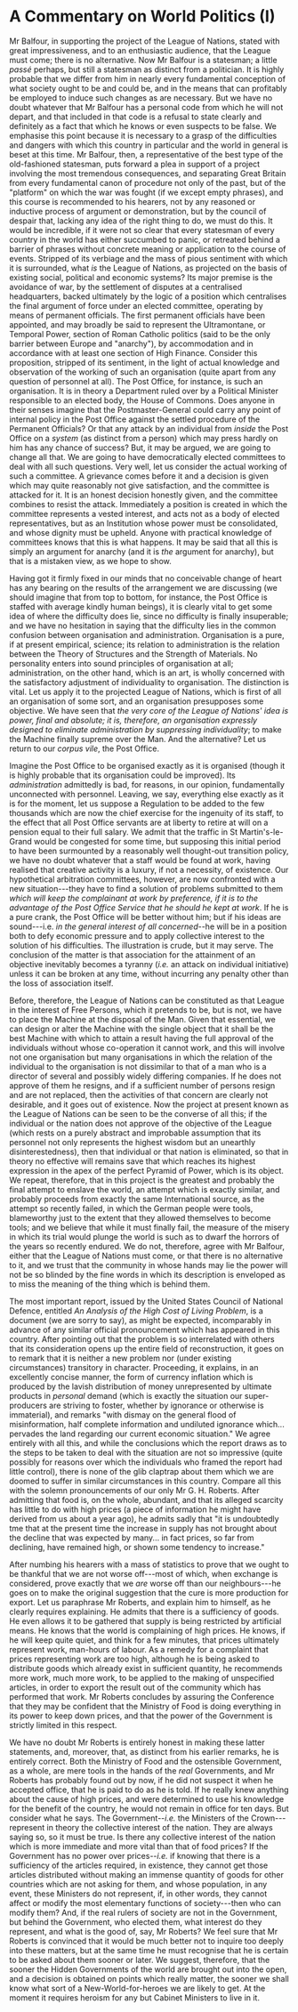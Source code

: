 # A Commentary on World Politics (I)

Mr Balfour, in supporting the project of the League of Nations, stated with great impressiveness, and to an enthusiastic audience, that the League must come; there is no alternative. Now Mr Balfour is a statesman; a little *passé* perhaps, but still a statesman as distinct from a politician. It is highly probable that we differ from him in nearly every fundamental conception of what society ought to be and could be, and in the means that can profitably be employed to induce such changes as are necessary. But we have no doubt whatever that Mr Balfour has a personal code from which he will not depart, and that included in that code is a refusal to state clearly and definitely as a fact that which he knows or even suspects to be false. We emphasise this point because it is necessary to a grasp of the difficulties and dangers with which this country in particular and the world in general is beset at this time. Mr Balfour, then, a representative of the best type of the old-fashioned statesman, puts forward a plea in support of a project involving the most tremendous consequences, and separating Great Britain from every fundamental canon of procedure not only of the past, but of the "platform" on which the war was fought (if we except empty phrases), and this course is recommended to his hearers, not by any reasoned or inductive process of argument or demonstration, but by the council of despair that, lacking any idea of the right thing to do, we must do this. It would be incredible, if it were not so clear that every statesman of every country in the world has either succumbed to panic, or retreated behind a barrier of phrases without concrete meaning or application to the course of events. Stripped of its verbiage and the mass of pious sentiment with which it is surrounded, what *is* the League of Nations, as projected on the basis of existing social, political and economic systems? Its major premise is the avoidance of war, by the settlement of disputes at a centralised headquarters, backed ultimately by the logic of a position which centralises the final argument of force under an elected committee, operating by means of permanent officials. The first permanent officials have been appointed, and may broadly be said to represent the Ultramontane, or Temporal Power, section of Roman Catholic politics (said to be the only barrier between Europe and "anarchy"), by accommodation and in accordance with at least one section of High Finance. Consider this proposition, stripped of its sentiment, in the light of actual knowledge and observation of the working of such an organisation (quite apart from any question of personnel at all). The Post Office, for instance, is such an organisation. It is in theory a Department ruled over by a Political Minister responsible to an elected body, the House of Commons. Does anyone in their senses imagine that the Postmaster-General could carry any point of internal policy in the Post Office against the settled procedure of the Permanent Officials? Or that any attack by an individual from *inside* the Post Office on a *system* (as distinct from a person) which may press hardly on him has any chance of success? But, it may be argued, we are going to change all that. We are going to have democratically elected committees to deal with all such questions. Very well, let us consider the actual working of such a committee. A grievance comes before it and a decision is given which may quite reasonably not give satisfaction, and the committee is attacked for it. It is an honest decision honestly given, and the committee combines to resist the attack. Immediately a position is created in which the committee represents a vested interest, and acts not as a body of elected representatives, but as an Institution whose power must be consolidated, and whose dignity must be upheld. Anyone with practical knowledge of committees knows that this is what happens. It may be said that all this is simply an argument for anarchy (and it is *the* argument for anarchy), but that is a mistaken view, as we hope to show.

Having got it firmly fixed in our minds that no conceivable change of heart has any bearing on the results of the arrangement we are discussing (we should imagine that from top to bottom, for instance, the Post Office is staffed with average kindly human beings), it is clearly vital to get some idea of where the difficulty does lie, since no difficulty is finally insuperable; and we have no hesitation in saying that the difficulty lies in the common confusion between organisation and administration. Organisation is a pure, if at present empirical, science; its relation to administration is the relation between the Theory of Structures and the Strength of Materials. No personality enters into sound principles of organisation at all; administration, on the other hand, which is an art, is wholly concerned with the satisfactory adjustment of individuality to organisation. The distinction is vital. Let us apply it to the projected League of Nations, which is first of all an organisation of some sort, and an organisation presupposes some objective. We have seen that *the very core of the League of Nations' idea is power, final and absolute; it is, therefore, an organisation expressly designed to eliminate administration by suppressing individuality*; to make the Machine finally supreme over the Man. And the alternative? Let us return to our *corpus vile*, the Post Office.

Imagine the Post Office to be organised exactly as it is organised (though it is highly probable that its organisation could be improved). Its *administration* admittedly is bad, for reasons, in our opinion, fundamentally unconnected with personnel. Leaving, we say, everything else exactly as it is for the moment, let us suppose a Regulation to be added to the few thousands which are now the chief exercise for the ingenuity of its staff, to the effect that all Post Office servants are at liberty to retire at will on a pension equal to their full salary. We admit that the traffic in St Martin's-le-Grand would be congested for some time, but supposing this initial period to have been surmounted by a reasonably well thought-out transition policy, we have no doubt whatever that a staff would be found at work, having realised that creative activity is a luxury, if not a necessity, of existence. Our hypothetical arbitration committees, however, are now confronted with a new situation---they have to find a solution of problems submitted to them *which will keep the complainant at work by preference, if it is to the advantage of the Post Office Service that he should he kept at work*. If he is a pure crank, the Post Office will be better without him; but if his ideas are sound---i.e. *in the general interest of all concerned*--he will be in a position both to defy economic pressure and to apply collective interest to the solution of his difficulties. The illustration is crude, but it may serve. The conclusion of the matter is that association for the attainment of an objective inevitably becomes a tyranny (*i.e.* an attack on individual initiative) unless it can be broken at any time, without incurring any penalty other than the loss of association itself.

Before, therefore, the League of Nations can be constituted as that League in the interest of Free Persons, which it pretends to be, but is not, we have to place the Machine at the disposal of the Man. Given that essential, we can design or alter the Machine with the single object that it shall be the best Machine with which to attain a result having the full approval of the individuals without whose co-operation it cannot work, and this will involve not one organisation but many organisations in which the relation of the individual to the organisation is not dissimilar to that of a man who is a director of several and possibly widely differing companies. If he does not approve of them he resigns, and if a sufficient number of persons resign and are not replaced, then the activities of that concern are clearly not desirable, and it goes out of existence. Now the project at present known as the League of Nations can be seen to be the converse of all this; if the individual or the nation does not approve of the objective of the League (which rests on a purely abstract and improbable assumption that its personnel not only represents the highest wisdom but an unearthly disinterestedness), then that individual or that nation is eliminated, so that in theory no effective will remains save that which reaches its highest expression in the apex of the perfect Pyramid of Power, which is its object. We repeat, therefore, that in this project is the greatest and probably the final attempt to enslave the world, an attempt which is exactly similar, and probably proceeds from exactly the same International source, as the attempt so recently failed, in which the German people were tools, blameworthy just to the extent that they allowed themselves to become tools; and we believe that while it must finally fail, the measure of the misery in which its trial would plunge the world is such as to dwarf the horrors of the years so recently endured. We do not, therefore, agree with Mr Balfour, either that the League of Nations must come, or that there is no alternative to it, and we trust that the community in whose hands may lie the power will not be so blinded by the fine words in which its description is enveloped as to miss the meaning of the thing which is behind them.

The most important report, issued by the United States Council of National Defence, entitled *An Analysis of the High Cost of Living Problem*, is a document (we are sorry to say), as might be expected, incomparably in advance of any similar official pronouncement which has appeared in this country. After pointing out that the problem is so interrelated with others that its consideration opens up the entire field of reconstruction, it goes on to remark that it is neither a new problem nor (under existing circumstances) transitory in character. Proceeding, it explains, in an excellently concise manner, the form of currency inflation which is produced by the lavish distribution of money unrepresented by ultimate products in *personal* demand (which is exactly the situation our super-producers are striving to foster, whether by ignorance or otherwise is immaterial), and remarks "with dismay on the general flood of misinformation, half complete information and undiluted ignorance which... pervades the land regarding our current economic situation." We agree entirely with all this, and while the conclusions which the report draws as to the steps to be taken to deal with the situation are not so impressive (quite possibly for reasons over which the individuals who framed the report had little control), there is none of the glib claptrap about them which we are doomed to suffer in similar circumstances in this country. Compare all this with the solemn pronouncements of our only Mr G. H. Roberts. After admitting that food is, on the whole, abundant, and that its alleged scarcity has little to do with high prices (a piece of information he might have derived from us about a year ago), he admits sadly that "it is undoubtedly tme that at the present time the increase in supply has not brought about the decline that was expected by many... in fact prices, so far from declining, have remained high, or shown some tendency to increase."

After numbing his hearers with a mass of statistics to prove that we ought to be thankful that we are not worse off---most of which, when exchange is considered, prove exactly that we *are* worse off than our neighbours---he goes on to make the original suggestion that the cure is more production for export. Let us paraphrase Mr Roberts, and explain him to himself, as he clearly requires explaining. He admits that there is a sufficiency of goods. He even allows it to be gathered that supply is being restricted by artificial means. He knows that the world is complaining of high prices. He knows, if he will keep quite quiet, and think for a few minutes, that prices ultimately represent work, man-hours of labour. As a remedy for a complaint that prices representing work are too high, although he is being asked to distribute goods which already exist in sufficient quantity, he recommends more work, much more work, to be applied to the making of unspecified articles, in order to export the result out of the community which has performed that work. Mr Roberts concludes by assuring the Conference that they may be confident that the Ministry of Food is doing everything in its power to keep down prices, and that the power of the Government is strictly limited in this respect.

We have no doubt Mr Roberts is entirely honest in making these latter statements, and, moreover, that, as distinct from his earlier remarks, he is entirely correct. Both the Ministry of Food and the ostensible Government, as a whole, are mere tools in the hands of the *real* Governments, and Mr Roberts has probably found out by now, if he did not suspect it when he accepted office, that he is paid to do as he is told. If he really knew anything about the cause of high prices, and were determined to use his knowledge for the benefit of the country, he would not remain in office for ten days. But consider what he says. The Government--*i.e.* the Ministers of the Crown---represent in theory the collective interest of the nation. They are always saying so, so it must be true. Is there any collective interest of the nation which is more immediate and more vital than that of food prices? If the Government has no power over prices--*i.e.* if knowing that there is a sufficiency of the articles required, in existence, they cannot get those articles distributed without making an immense quantity of goods for other countries which are not asking for them, and whose population, in any event, these Ministers do not represent, if, in other words, they cannot affect or modify the most elementary functions of society---then who can modify them? And, if the real rulers of society are not in the Government, but behind the Government, who elected them, what interest do they represent, and what is the good of, say, Mr Roberts? We feel sure that Mr Roberts is convinced that it would be much better not to inquire too deeply into these matters, but at the same time he must recognise that he is certain to be asked about them sooner or later. We suggest, therefore, that the sooner the Hidden Governments of the world are brought out into the open, and a decision is obtained on points which really matter, the sooner we shall know what sort of a New-World-for-heroes we are likely to get. At the moment it requires heroism for any but Cabinet Ministers to live in it.

